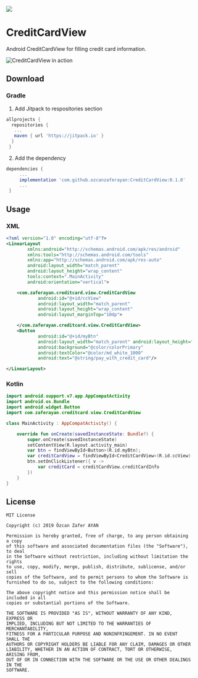 [![](https://jitpack.io/v/ozcanzaferayan/CreditCardView.svg)](https://jitpack.io/#ozcanzaferayan/CreditCardView)

# CreditCardView
Android CreditCardView for filling credit card information.

![CreditCardView in action](https://github.com/ozcanzaferayan/CreditCardView/raw/master/screenshots/video.gif "CreditCardView in action")

## Download
### Gradle

1. Add Jitpack to respositories section

```gradle
allprojects {
  repositories {
   ...
   maven { url 'https://jitpack.io' }
  }
 }
```

2. Add the dependency

```gradle
dependencies {
     ...
     implementation 'com.github.ozcanzaferayan:CreditCardView:0.1.0'
     ...
 }
```

## Usage
### XML
```xml
<?xml version="1.0" encoding="utf-8"?>
<LinearLayout
        xmlns:android="http://schemas.android.com/apk/res/android"
        xmlns:tools="http://schemas.android.com/tools"
        xmlns:app="http://schemas.android.com/apk/res-auto"
        android:layout_width="match_parent"
        android:layout_height="wrap_content"
        tools:context=".MainActivity"
        android:orientation="vertical">

    <com.zaferayan.creditcard.view.CreditCardView
            android:id="@+id/ccView"
            android:layout_width="match_parent"
            android:layout_height="wrap_content"
            android:layout_marginTop="10dp">

    </com.zaferayan.creditcard.view.CreditCardView>
    <Button
            android:id="@+id/myBtn"
            android:layout_width="match_parent" android:layout_height="wrap_content"
            android:background="@color/colorPrimary"
            android:textColor="@color/md_white_1000"
            android:text="@string/pay_with_credit_card"/>

</LinearLayout>
```
### Kotlin

```kotlin
import android.support.v7.app.AppCompatActivity
import android.os.Bundle
import android.widget.Button
import com.zaferayan.creditcard.view.CreditCardView

class MainActivity : AppCompatActivity() {

    override fun onCreate(savedInstanceState: Bundle?) {
        super.onCreate(savedInstanceState)
        setContentView(R.layout.activity_main)
        var btn = findViewById<Button>(R.id.myBtn);
        var creditCardView = findViewById<CreditCardView>(R.id.ccView)
        btn.setOnClickListener({ v ->
            var creditCard = creditCardView.creditCardInfo
        })
    }
}
```
## License
```license
MIT License

Copyright (c) 2019 Özcan Zafer AYAN

Permission is hereby granted, free of charge, to any person obtaining a copy
of this software and associated documentation files (the "Software"), to deal
in the Software without restriction, including without limitation the rights
to use, copy, modify, merge, publish, distribute, sublicense, and/or sell
copies of the Software, and to permit persons to whom the Software is
furnished to do so, subject to the following conditions:

The above copyright notice and this permission notice shall be included in all
copies or substantial portions of the Software.

THE SOFTWARE IS PROVIDED "AS IS", WITHOUT WARRANTY OF ANY KIND, EXPRESS OR
IMPLIED, INCLUDING BUT NOT LIMITED TO THE WARRANTIES OF MERCHANTABILITY,
FITNESS FOR A PARTICULAR PURPOSE AND NONINFRINGEMENT. IN NO EVENT SHALL THE
AUTHORS OR COPYRIGHT HOLDERS BE LIABLE FOR ANY CLAIM, DAMAGES OR OTHER
LIABILITY, WHETHER IN AN ACTION OF CONTRACT, TORT OR OTHERWISE, ARISING FROM,
OUT OF OR IN CONNECTION WITH THE SOFTWARE OR THE USE OR OTHER DEALINGS IN THE
SOFTWARE.
```

